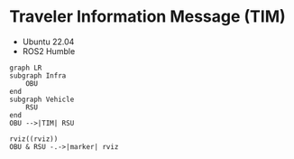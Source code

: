 # Traveler Information Message (TIM)
- Ubuntu 22.04
- ROS2 Humble

``` mermaid
graph LR
subgraph Infra
    OBU
end
subgraph Vehicle
    RSU
end
OBU -->|TIM| RSU

rviz((rviz))
OBU & RSU -.->|marker| rviz
```